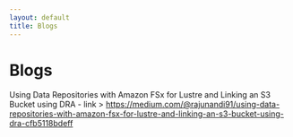 ```yaml
---
layout: default
title: Blogs
---
```


# Blogs

Using Data Repositories with Amazon FSx for Lustre and Linking an S3 Bucket using DRA - link > https://medium.com/@rajunandi91/using-data-repositories-with-amazon-fsx-for-lustre-and-linking-an-s3-bucket-using-dra-cfb5118bdeff